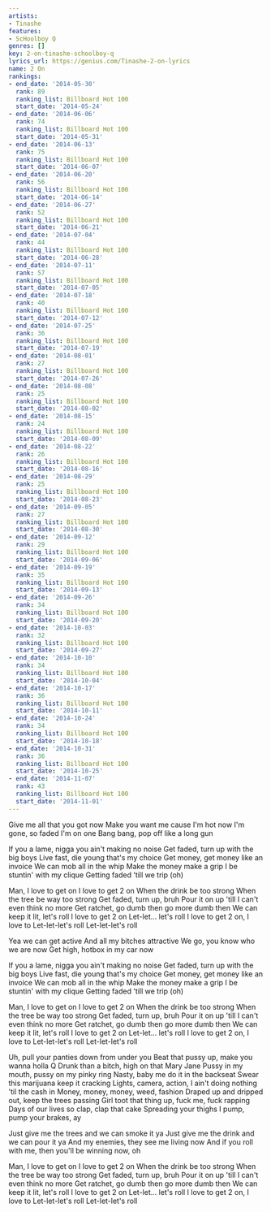 ```yaml
---
artists:
- Tinashe
features:
- ScHoolboy Q
genres: []
key: 2-on-tinashe-schoolboy-q
lyrics_url: https://genius.com/Tinashe-2-on-lyrics
name: 2 On
rankings:
- end_date: '2014-05-30'
  rank: 89
  ranking_list: Billboard Hot 100
  start_date: '2014-05-24'
- end_date: '2014-06-06'
  rank: 74
  ranking_list: Billboard Hot 100
  start_date: '2014-05-31'
- end_date: '2014-06-13'
  rank: 75
  ranking_list: Billboard Hot 100
  start_date: '2014-06-07'
- end_date: '2014-06-20'
  rank: 56
  ranking_list: Billboard Hot 100
  start_date: '2014-06-14'
- end_date: '2014-06-27'
  rank: 52
  ranking_list: Billboard Hot 100
  start_date: '2014-06-21'
- end_date: '2014-07-04'
  rank: 44
  ranking_list: Billboard Hot 100
  start_date: '2014-06-28'
- end_date: '2014-07-11'
  rank: 57
  ranking_list: Billboard Hot 100
  start_date: '2014-07-05'
- end_date: '2014-07-18'
  rank: 40
  ranking_list: Billboard Hot 100
  start_date: '2014-07-12'
- end_date: '2014-07-25'
  rank: 36
  ranking_list: Billboard Hot 100
  start_date: '2014-07-19'
- end_date: '2014-08-01'
  rank: 27
  ranking_list: Billboard Hot 100
  start_date: '2014-07-26'
- end_date: '2014-08-08'
  rank: 25
  ranking_list: Billboard Hot 100
  start_date: '2014-08-02'
- end_date: '2014-08-15'
  rank: 24
  ranking_list: Billboard Hot 100
  start_date: '2014-08-09'
- end_date: '2014-08-22'
  rank: 26
  ranking_list: Billboard Hot 100
  start_date: '2014-08-16'
- end_date: '2014-08-29'
  rank: 25
  ranking_list: Billboard Hot 100
  start_date: '2014-08-23'
- end_date: '2014-09-05'
  rank: 27
  ranking_list: Billboard Hot 100
  start_date: '2014-08-30'
- end_date: '2014-09-12'
  rank: 29
  ranking_list: Billboard Hot 100
  start_date: '2014-09-06'
- end_date: '2014-09-19'
  rank: 35
  ranking_list: Billboard Hot 100
  start_date: '2014-09-13'
- end_date: '2014-09-26'
  rank: 34
  ranking_list: Billboard Hot 100
  start_date: '2014-09-20'
- end_date: '2014-10-03'
  rank: 32
  ranking_list: Billboard Hot 100
  start_date: '2014-09-27'
- end_date: '2014-10-10'
  rank: 34
  ranking_list: Billboard Hot 100
  start_date: '2014-10-04'
- end_date: '2014-10-17'
  rank: 36
  ranking_list: Billboard Hot 100
  start_date: '2014-10-11'
- end_date: '2014-10-24'
  rank: 34
  ranking_list: Billboard Hot 100
  start_date: '2014-10-18'
- end_date: '2014-10-31'
  rank: 36
  ranking_list: Billboard Hot 100
  start_date: '2014-10-25'
- end_date: '2014-11-07'
  rank: 43
  ranking_list: Billboard Hot 100
  start_date: '2014-11-01'
---
```

Give me all that you got now
Make you want me cause I'm hot now
I'm gone, so faded I'm on one
Bang bang, pop off like a long gun


If you a lame, nigga you ain't making no noise
Get faded, turn up with the big boys
Live fast, die young that's my choice
Get money, get money like an invoice
We can mob all in the whip
Make the money make a grip
I be stuntin' with my clique
Getting faded 'till we trip (oh)


Man, I love to get on
I love to get 2 on
When the drink be too strong
When the tree be way too strong
Get faded, turn up, bruh
Pour it on up 'till I can't even think no more
Get ratchet, go dumb then go more dumb then
We can keep it lit, let's roll
I love to get 2 on
Let-let... let's roll
I love to get 2 on, I love to
Let-let-let's roll
Let-let-let's roll


Yea we can get active
And all my bitches attractive
We go, you know who we are now
Get high, hotbox in my car now


If you a lame, nigga you ain't making no noise
Get faded, turn up with the big boys
Live fast, die young that's my choice
Get money, get money like an invoice
We can mob all in the whip
Make the money make a grip
I be stuntin' with my clique
Getting faded 'till we trip (oh)


Man, I love to get on
I love to get 2 on
When the drink be too strong
When the tree be way too strong
Get faded, turn up, bruh
Pour it on up 'till I can't even think no more
Get ratchet, go dumb then go more dumb then
We can keep it lit, let's roll
I love to get 2 on
Let-let... let's roll
I love to get 2 on, I love to
Let-let-let's roll
Let-let-let's roll


Uh, pull your panties down from under you
Beat that pussy up, make you wanna holla Q
Drunk than a bitch, high on that Mary Jane
Pussy in my mouth, pussy on my pinky ring
Nasty, baby me do it in the backseat
Swear this marijuana keep it cracking
Lights, camera, action, I ain't doing nothing 'til the cash in
Money, money, money, weed, fashion
Draped up and dripped out, keep the trees passing
Girl toot that thing up, fuck me, fuck rapping
Days of our lives so clap, clap that cake
Spreading your thighs I pump, pump your brakes, ay


Just give me the trees and we can smoke it ya
Just give me the drink and we can pour it ya
And my enemies, they see me living now
And if you roll with me, then you'll be winning now, oh


Man, I love to get on
I love to get 2 on
When the drink be too strong
When the tree be way too strong
Get faded, turn up, bruh
Pour it on up 'till I can't even think no more
Get ratchet, go dumb then go more dumb then
We can keep it lit, let's roll
I love to get 2 on
Let-let... let's roll
I love to get 2 on, I love to
Let-let-let's roll
Let-let-let's roll
